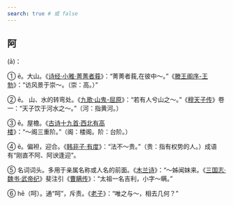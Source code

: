 ```yaml
---
search: true # 或 false
---
```


## 阿

(ā)：

➀ ē。大山。《[诗经·小雅·菁菁者莪](../../example/诗经/诗经·小雅·菁菁者莪)》：“菁菁者莪,在彼中～。”《[滕王阁序-王勃](../../example/王勃/滕王阁序)》：“访风景于崇～。（崇：高。）”


➁ ē。 山、水的转弯处。《[九歌·山鬼-屈原](../../example/屈原/九歌-山鬼)》：“若有人兮山之～。”《[穆天子传](../../example/西周/穆天子传)》卷一：“天子饮于河水之～。”（河：指黄河。）


➂ ē。屋檐。《[古诗十九首·西北有高楼](../../example//古诗十九首/西北有高楼)》：“～阁三重阶。”（阁：楼阁。阶：台阶。）

➃ ē。偏袒，迎合。《[韩非子·有度](../../example/韩非/韩非子·有度)》：“法不～贵。”（贵：指有权势的人。）成语有“刚直不阿、阿谀逢迎”。

➄ 名词词头。多用于亲属名称或人名的前面。《[木兰诗](../../example/南北朝·民歌/木兰诗)》：“～姊闻妹来。《[三国志·魏书·武帝纪](https://baike.baidu.com/item/%E4%B8%89%E5%9B%BD%E5%BF%97%C2%B7%E9%AD%8F%E4%B9%A6%C2%B7%E6%AD%A6%E5%B8%9D%E7%BA%AA/14697473)》斐注引《[曹瞒传](https://baike.baidu.com/item/%E6%9B%B9%E7%9E%92%E4%BC%A0/4856624?fr=aladdin)》：“太祖一名吉利，小字～瞒。”

➅ hē（呵）。通“呵”，斥责。《[老子](https://baike.baidu.com/item/%E8%80%81%E5%AD%90/5448?fr=aladdin)》：“唯之与～，相去几何？”


